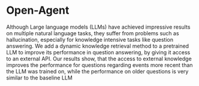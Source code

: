 # Open-Agent

Although Large language models (LLMs) have achieved impressive results on multiple natural language tasks, they suffer from problems such as hallucination, especially for knowledge intensive tasks like question answering. We add a dynamic knowledge retrieval method to a pretrained LLM to improve its performance in question answering, by giving it access to an external API. Our results show, that the access to external knowledge improves the performance for questions regarding events more recent than the LLM was trained on, while the performance on older questions is very similar to the baseline LLM
